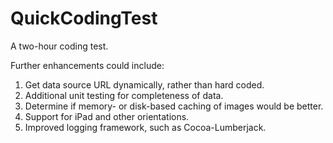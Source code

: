 # QuickCodingTest
A two-hour coding test.

Further enhancements could include:
<ol>
<li>Get data source URL dynamically, rather than hard coded.
<li>Additional unit testing for completeness of data.
<li>Determine if memory- or disk-based caching of images would be better.
<li>Support for iPad and other orientations.
<li>Improved logging framework, such as Cocoa-Lumberjack.
</ol>
